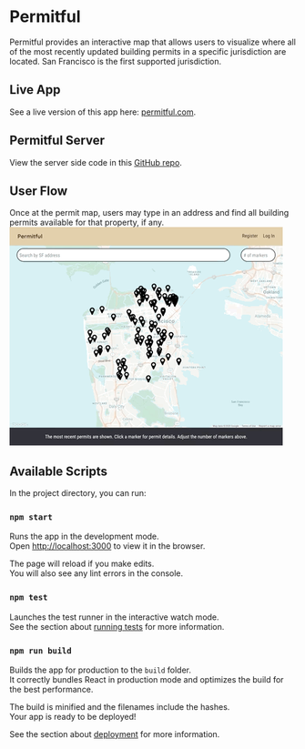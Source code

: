 # Permitful

Permitful provides an interactive map that allows users to visualize where all of the most recently updated building permits in a specific jurisdiction are located. San Francisco is the first supported jurisdiction.

## Live App

See a live version of this app here: [permitful.com](https://permitful.com/).

## Permitful Server

View the server side code in this [GitHub repo](https://github.com/gavinmgrant/permitful-api).

## User Flow

Once at the permit map, users may type in an address and find all building permits available for that property, if any.
![User flow GIF of Permitful address search](./src/images/user-flow_address-search.gif)

## Available Scripts

In the project directory, you can run:

### `npm start`

Runs the app in the development mode.<br />
Open [http://localhost:3000](http://localhost:3000) to view it in the browser.

The page will reload if you make edits.<br />
You will also see any lint errors in the console.

### `npm test`

Launches the test runner in the interactive watch mode.<br />
See the section about [running tests](https://facebook.github.io/create-react-app/docs/running-tests) for more information.

### `npm run build`

Builds the app for production to the `build` folder.<br />
It correctly bundles React in production mode and optimizes the build for the best performance.

The build is minified and the filenames include the hashes.<br />
Your app is ready to be deployed!

See the section about [deployment](https://facebook.github.io/create-react-app/docs/deployment) for more information.